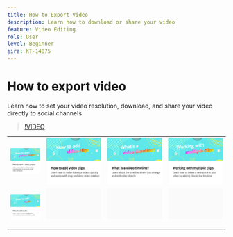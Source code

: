 ```yaml
---
title: How to Export Video
description: Learn how to download or share your video
feature: Video Editing
role: User
level: Beginner
jira: KT-14875
---
```

# How to export video

Learn how to set your video resolution, download, and share your video directly to social channels.

>[!VIDEO](https://video.tv.adobe.com/v/3427093?quality=12&learn=on&hidetitle=true)

<table style="table-layout:fixed">
<tr>
   <td>
         <a href="start-video.md">
            <img alt="How to start a video project" src="assets/start-video.png" />
         </a>
   </td>
  <td>
         <a href="add-video-clips.md">
            <img alt="How to add video clips" src="assets/add-video-clips.png" />
         </a>
   </td>
   <td>
         <a href="video-timeline.md">
            <img alt="What's a video timeline?" src="assets/video-timeline.png" />
         </a>
   </td>
   <td>
         <a href="multiple-clips.md">
            <img alt="Working with multiple clips" src="assets/multiple-clips.png" />
         </a>
   </td>
</tr>
<tr>
  <td>
         <a href="add-audio-video.md">
            <img alt="How to add audio" src="assets/add-audio-video.png" />
         </a>
   </td>
   <td>
    <img alt="Spacer" src="../assets/Gray_thumbnail.png" />
    <div>
    <br>
   </td>
   <td>
    <img alt="Spacer" src="../assets/Gray_thumbnail.png" />
    <div>
    <br>
   </td>
   <td>
    <img alt="Spacer" src="../assets/Gray_thumbnail.png" />
    <div>
    <br>
   </td>
</tr>
</table>